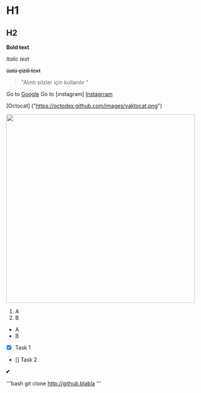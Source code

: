# H1
## H2

<!-- BOLD -->
**Bold text**

<!-- Italic text -->
*Italic text*

<!--Strikethrugh-->
~~üstü çizili text~~

<!-- Quoting -->

> "Alıntı sözler için kullanılır "

<!--Lınks -->

Go to [Google](htps:/www.google.com)
Go to [ınstagram] [Instagrram] <!-- variable ile link koyma -->

<!-- Variable -->

[Instagrram]: https:/www.instagram.com

<!-- Image -->
[Octocat] ("https://octodex.github.com/images/yaktocat.png")

<img src="https://octodex.github.com/images/yaktocat.png" style="height: 500px; width:500px;"/>

<!-- list -->

1. A
2. B

* A
* B


<!--Task List-->

- [x] Task 1
- [] Task 2

<!--EMOJİ -->

:two_hearts:

'''bash
    git clone http://github.blabla
'''

